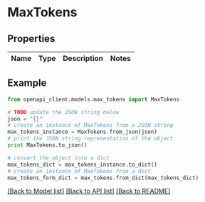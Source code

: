 # MaxTokens


## Properties

Name | Type | Description | Notes
------------ | ------------- | ------------- | -------------

## Example

```python
from openapi_client.models.max_tokens import MaxTokens

# TODO update the JSON string below
json = "{}"
# create an instance of MaxTokens from a JSON string
max_tokens_instance = MaxTokens.from_json(json)
# print the JSON string representation of the object
print MaxTokens.to_json()

# convert the object into a dict
max_tokens_dict = max_tokens_instance.to_dict()
# create an instance of MaxTokens from a dict
max_tokens_form_dict = max_tokens.from_dict(max_tokens_dict)
```
[[Back to Model list]](../README.md#documentation-for-models) [[Back to API list]](../README.md#documentation-for-api-endpoints) [[Back to README]](../README.md)


